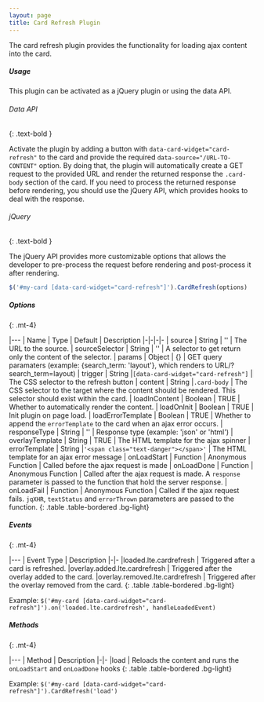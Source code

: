 ```yaml
---
layout: page
title: Card Refresh Plugin
---
```


The card refresh plugin provides the functionality for loading ajax content into the card.

##### Usage

This plugin can be activated as a jQuery plugin or using the data API.

###### Data API

{: .text-bold }

Activate the plugin by adding a button with `data-card-widget="card-refresh"` to the card and provide the required
`data-source="/URL-TO-CONTENT"` option. By doing that, the plugin will automatically create a GET request to the
provided URL and render the returned response the `.card-body` section of the card. If you need to process the returned
response before rendering, you should use the jQuery API, which provides hooks to deal with the response.

###### jQuery

{: .text-bold }

The jQuery API provides more customizable options that allows the developer to pre-process the request before rendering
and post-process it after rendering.

```js
$('#my-card [data-card-widget="card-refresh"]').CardRefresh(options)
```

##### Options

{: .mt-4}

|---
| Name | Type | Default | Description
|-|-|-|-
| source | String | '' | The URL to the source.
| sourceSelector | String | '' | A selector to get return only the content of the selector.
| params | Object | {} | GET query paramaters (example: {search_term: 'layout'}, which renders to
URL/?search_term=layout)
| trigger | String |`[data-card-widget="card-refresh"]` | The CSS selector to the refresh button
| content | String |`.card-body` | The CSS selector to the target where the content should be rendered. This selector
should exist within the card.
| loadInContent | Boolean | TRUE | Whether to automatically render the content.
| loadOnInit | Boolean | TRUE | Init plugin on page load.
| loadErrorTemplate | Boolean | TRUE | Whether to append the `errorTemplate` to the card when an ajax error occurs.
| responseType | String | '' | Response type (example: 'json' or 'html')
| overlayTemplate | String | TRUE | The HTML template for the ajax spinner
| errorTemplate | String |`'<span class="text-danger"></span>'` | The HTML template for an ajax error message
| onLoadStart | Function | Anonymous Function | Called before the ajax request is made
| onLoadDone | Function | Anonymous Function | Called after the ajax request is made. A `response` parameter is passed
to the function that hold the server response.
| onLoadFail | Function | Anonymous Function | Called if the ajax request fails. `jqXHR`, `textStatus` and `errorThrown`
parameters are passed to the function.
{: .table .table-bordered .bg-light}

##### Events

{: .mt-4}

|---
| Event Type | Description
|-|-
|loaded.lte.cardrefresh | Triggered after a card is refreshed.
|overlay.added.lte.cardrefresh | Triggered after the overlay added to the card.
|overlay.removed.lte.cardrefresh | Triggered after the overlay removed from the card.
{: .table .table-bordered .bg-light}

Example: `$('#my-card [data-card-widget="card-refresh"]').on('loaded.lte.cardrefresh', handleLoadedEvent)`

##### Methods

{: .mt-4}

|---
| Method | Description
|-|-
|load | Reloads the content and runs the `onLoadStart` and `onLoadDone` hooks
{: .table .table-bordered .bg-light}

Example: `$('#my-card [data-card-widget="card-refresh"]').CardRefresh('load')`
